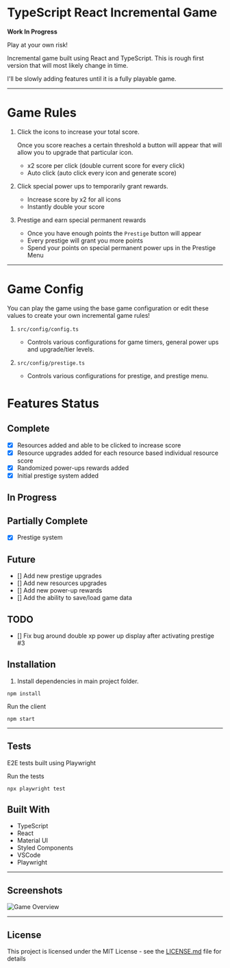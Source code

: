 # TypeScript React Incremental Game

**Work In Progress**

Play at your own risk!

Incremental game built using React and TypeScript. This is rough first version that will most likely change in time.

I'll be slowly adding features until it is a fully playable game.

---

# Game Rules

1. Click the icons to increase your total score.

   Once you score reaches a certain threshold a button will appear that will allow you to upgrade that particular icon.

   - x2 score per click (double current score for every click)
   - Auto click (auto click every icon and generate score)

2. Click special power ups to temporarily grant rewards.

   - Increase score by x2 for all icons
   - Instantly double your score

3. Prestige and earn special permanent rewards
   - Once you have enough points the `Prestige` button will appear
   - Every prestige will grant you more points
   - Spend your points on special permanent power ups in the Prestige Menu

---

# Game Config

You can play the game using the base game configuration or edit these values to create your own incremental game rules!

1. `src/config/config.ts`

   - Controls various configurations for game timers, general power ups and upgrade/tier levels.

2. `src/config/prestige.ts`

   - Controls various configurations for prestige, and prestige menu.

# Features Status

## Complete

- [x] Resources added and able to be clicked to increase score
- [x] Resource upgrades added for each resource based individual resource score
- [x] Randomized power-ups rewards added
- [x] Initial prestige system added

## In Progress

## Partially Complete

- [x] Prestige system

## Future

- [] Add new prestige upgrades
- [] Add new resources upgrades
- [] Add new power-up rewards
- [] Add the ability to save/load game data

## TODO

- [] Fix bug around double xp power up display after activating prestige #3

## Installation

1. Install dependencies in main project folder.

```
npm install
```

Run the client

```
npm start
```

---

## Tests
E2E tests built using Playwright

Run the tests

```
npx playwright test
```

## Built With

- TypeScript
- React
- Material UI
- Styled Components
- VSCode
- Playwright

---

## Screenshots

![Game Overview](https://tinyurl.com/2lbfoskf "Game Overview")

---

## License

This project is licensed under the MIT License - see the [LICENSE.md](LICENSE.md) file for details
